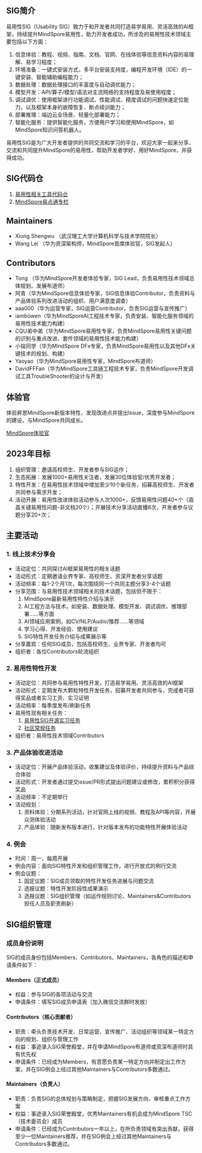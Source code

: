 ## SIG简介

易用性SIG（Usability SIG）致力于和开发者共同打造易学易用、灵活高效的AI框架，持续提升MindSpore易用性，助力开发者成功，所涉及的易用性技术领域主要包括以下方面：

1. 信息体验：教程、视频、指南、文档、官网、在线体验等信息资料内容的易理解、易学习程度；
2. 环境准备：一键式安装方式，多平台安装支持度，编程开发环境（IDE）的一键安装、智能辅助编程能力；
4. 数据处理：数据处理接口的丰富度与自动调优能力；
5. 模型开发：API/算子/模型/语法对主流网络的支持程度及易使用程度；
6. 调试调优：使用框架进行功能调试、性能调试、精度调试的问题快速定位能力，以及框架本身的故障恢复、断点续训能力；
7. 部署推理：端边云全场景、轻量化部署能力；
8. 智能化服务：提供智能化服务，方便用户学习和使用MindSpore，如MindSpore知识问答机器人。

易用性SIG是为广大开发者提供的共同交流和学习的平台，欢迎大家一起来分享、交流和共同提升MindSpore的易用性，帮助开发者学好、用好MindSpore，并获得成功。

## SIG代码仓

1. [易用性相关工具代码仓](https://gitee.com/msu-sig)
2. [MindSpore易点通专栏](https://zhuanlan.zhihu.com/p/505794142)

## Maintainers

* Xiong Shengwu （武汉理工大学计算机科学与技术学院院长）
* Wang Lei （华为资深架构师，MindSpore首席体验官，SIG发起人）

## Contributors

* Tong （华为MindSpore开发者体验专家，SIG Lead，负责易用性技术领域总体规划、发展布道师）
* 阿青（华为MindSpore信息体验专家，SIG信息体验Contributor，负责资料与产品体验系列改进活动的组织、用户满意度调查）
* aaa000（华为运营专家，SIG运营Contributor，负责SIG运营与宣传推广）
* iambowen（华为MindSporeAI工程技术专家，负责安装、智能化服务领域的易用性技术能力构建）
* CQU弟中弟（华为MindSpore易用性专家，负责MindSpore易用性关键问题的识别与重点改进、套件领域的易用性技术能力构建）
* 小铭同学（华为MindSpore DFx专家，负责MindSpore易用性以及其他DFx关键技术的规划、构建）
* Yaoyao（华为MindSpore易用性专家，MindSpore布道师）
* DavidFFFan（华为MindSpore工具链工程技术专家，负责MindSpore开发调试工具TroubleShooter的设计与开发）

## 体验官

体验昇思MindSpore新版本特性，发现改进点并提出Issue，深度参与MindSpore的建设，与MindSpore共同成长。

[MindSpore体验官](https://www.mindspore.cn/community/SIG)

## 2023年目标

1. 组织管理：邀请高校师生、开发者参与SIG运作；
2. 生态拓展：发展1000+易用性关注者，发展30位体验官/优秀开发者；
3. 特性开发：在易用性技术领域中增加至少10个新任务，招募高校师生、开发者共同参与需求开发；
4. 活动开展：易用性改进体验活动参与人次1000+，反馈易用性问题40+个（涵盖关键易用性问题-非文档20个）；开展技术分享活动直播8次，开发者参与议题分享20+次；

## 主要活动

### 1. 线上技术分享会

* 活动定位：共同探讨AI框架易用性的相关话题
* 活动形式：定期邀请业界专家、高校师生、资深开发者分享话题
* 活动频率：每1-2个月1次，每次围绕同一个共同主题分享3-4个话题
* 分享范围：与易用性技术领域相关的技术话题，包括但不限于：
  1. MindSpore最新易用性特性介绍与演示
  2. AI工程方法与技术，如安装、数据处理、模型开发、调试调优、推理部署……等方面
  3. AI领域应用案例，如CV/NLP/Audio/推荐……等领域
  4. 学习心得、开发经验、使用建议
  5. SIG特性开发任务介绍与成果展示等
* 分享嘉宾：任何SIG成员，包括高校师生、业界专家、开发者均可
* 组织者：各位Contributors轮流组织

### 2. 易用性特性开发

* 活动定位：共同参与易用性特性开发，打造易学易用、灵活高效的AI框架
* 活动形式：定期发布大颗粒特性开发任务，招募开发者共同参与，完成者可获得奖品或者实习工资、实习证明
* 活动频率：每季度发布/刷新任务
* 易用性现有相关任务：
  1. [易用性SIG开源实习任务](https://gitee.com/mindspore/community/issues/I55JQY)
  2. [社区常规任务](https://gitee.com/mindspore/community/issues/I4YQNG?from=project-issue)
* 组织者：易用性技术领域Contributors

### 3. 产品体验改进活动

* 活动定位：开展产品体验活动，收集建议及体验评价，持续提升资料与产品综合体验
* 活动形式：开发者通过提交issue/PR形式提出问题建议或修改，累积积分获得奖品
* 活动频率：不定期举行
* 活动规划：
  1. 资料体验：分期系列活动，针对官网上线的视频、教程及API等内容，开展众测体验活动
  2. 产品体验：随新发布版本进行，针对版本发布的功能特性开展体验活动

### 4. 例会

* 时间：周一，每周开展
* 例会内容：面向SIG特性开发和组织管理工作，进行开放式的例行交流
* 例会议题：
  1. 固定议题：SIG成员领取的特性开发任务进展与问题交流
  2. 选报议题：特性开发阶段性成果演示
  3. 选报议题：SIG组织管理（如运作规则讨论、Maintainers&Contributors担任人员及职责刷新）

## SIG组织管理

### 成员身份说明

SIG的成员身份包括Members、Contributors、Maintainers，各角色的描述和申请条件如下：

#### Members（正式成员）

* 权益：参与SIG的各项活动与交流
* 申请条件：填写SIG成员申请表（加入微信交流群时发放）

#### Contributors（核心贡献者）

* 职责：牵头负责技术开发、日常运营、宣传推广、活动组织等领域某一特定方向的规划、组织与管理工作
* 权益：事迹录入SIG荣誉殿堂，并在申请MindSpore布道师或资深布道师时具有优先权
* 申请条件：已经成为Members，有意愿负责某一特定方向并制定出工作方案，并在SIG例会上经过其他Maintainers与Contributors多数通过。

#### Maintainers（负责人）

* 职责：负责SIG的总体规划与策略制定，把握SIG发展方向、审核重点工作方案
* 权益：事迹录入SIG荣誉殿堂，优秀Maintainers有机会成为MindSpore TSC（技术委员会）成员
* 申请条件：已经成为Contributors一年以上，在所负责领域有突出贡献，获得至少一位Maintainers推荐，并在SIG例会上经过其他Maintainers与Contributors多数通过。
